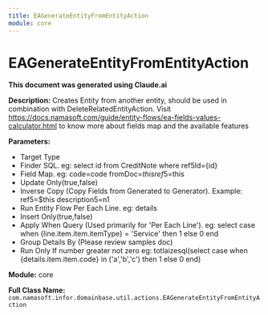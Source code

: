 ```yaml
---
title: EAGenerateEntityFromEntityAction
module: core
---
```



<div class='entity-flows'>

# EAGenerateEntityFromEntityAction

**This document was generated using Claude.ai**

**Description:** Creates Entity from another entity, should be used in combination with DeleteRelatedEntityAction.
Visit https://docs.namasoft.com/guide/entity-flows/ea-fields-values-calculator.html to know more about fields map and the available features


**Parameters:**
- Target Type
- Finder SQL. eg: select id from CreditNote where ref5Id={id}
- Field Map. eg: 
code=code
fromDoc=$this
ref5=$this
- Update Only(true,false)
- Inverse Copy (Copy Fields from Generated to Generator). 
Example:
ref5=$this
description5=n1
- Run Entity Flow Per Each Line. eg: details
- Insert Only(true,false)
- Apply When Query (Used primarily for 'Per Each Line'). eg: select case when {line.item.item.itemType} = 'Service' then 1 else 0 end
- Group Details By (Please review samples doc)
- Run Only If number greater not zero eg: totlaizesql(select case when {details.item.item.code} in ('a','b','c') then 1 else 0 end)

**Module:** core

**Full Class Name:** `com.namasoft.infor.domainbase.util.actions.EAGenerateEntityFromEntityAction`


</div>

